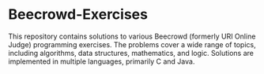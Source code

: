 # Beecrowd-Exercises
This repository contains solutions to various Beecrowd (formerly URI Online Judge) programming exercises. The problems cover a wide range of topics, including algorithms, data structures, mathematics, and logic. Solutions are implemented in multiple languages, primarily C and Java.
